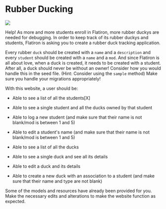 # Rubber Ducking

<img src="https://mrcolley.files.wordpress.com/2014/07/rubber-ducky-2.jpg">

Help! As more and more students enroll in Flatiron, more rubber duckys are needed for debugging. In order to keep track of its rubber duckys and students, Flatiron is asking you to create a rubber duck tracking application.

Every rubber `duck` should be created with a `name` and a `description` and every `student` should be created with a `name` and a `mod`. And since Flatiron is all about love, when a duck is created, it needs to be created with a student. After all, a duck should never be without an owner! Consider how you would handle this in the seed file. (Hint: Consider using the `sample` method) Make sure you handle your migrations appropriately!

With this website, a user should be:

* Able to see a list of all the students[X] 

* Able to see a single student and all the ducks owned by that student

* Able to log a new student (and make sure that their name is not blank/mod is between 1 and 5)

* Able to edit a student's name (and make sure that their name is not blank/mod is between 1 and 5)

* Able to see a list of all the ducks

* Able to see a single duck and see all its details

* Able to edit a duck and its details

* Able to create a new duck with an association to a student (and make sure that their name and type are not blank)

Some of the models and resources have already been provided for you. Make the necessary edits and alterations to make the website function as expected.
